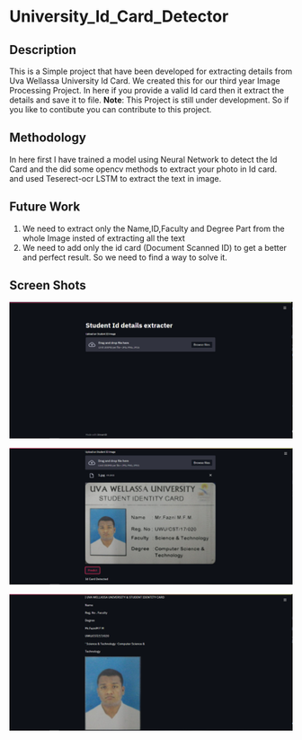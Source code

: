 # University_Id_Card_Detector
## Description
This is a Simple project that have been developed for extracting details from Uva Wellassa University Id Card. We created this for our third year Image Processing Project. In here if you provide a valid Id card then it extract the details and save it to file. **Note**: This Project is still under development. So if you like to contibute you can contribute to this project.
## Methodology 
In here first I have trained a model using Neural Network to detect the Id Card and the did some opencv methods to extract your photo in Id card. and used Teserect-ocr LSTM to extract the text in image.
## Future Work
1. We need to extract only the Name,ID,Faculty and Degree Part from the whole Image insted of extracting all the text
2. We need to add only the id card (Document Scanned ID) to get a better and perfect result. So we need to find a way to solve it.

## Screen Shots
![GitHub](https://github.com/farookfazni/University_Id_Card_Detector/blob/master/1.PNG?raw=true)


![GitHub](https://github.com/farookfazni/University_Id_Card_Detector/blob/master/2.PNG?raw=true)


![GitHub](https://github.com/farookfazni/University_Id_Card_Detector/blob/master/3.PNG?raw=true)
